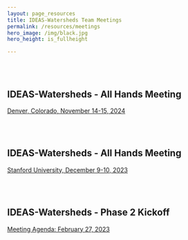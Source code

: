 ```yaml
---
layout: page_resources
title: IDEAS-Watersheds Team Meetings
permalink: /resources/meetings
hero_image: /img/black.jpg
hero_height: is_fullheight

---
```

<br><br>

## IDEAS-Watersheds - All Hands Meeting

[Denver, Colorado, November 14-15, 2024](IDEAS-Watersheds_All-Hands_2024-11-14/Agenda_All-Hands_2024-11-14.md)

<br><br>

## IDEAS-Watersheds - All Hands Meeting

[Stanford University, December 9-10, 2023](IDEAS-Watersheds_All-Hands_2023-12-09/Agenda_All-Hands_2023-12-09.md)

<br><br>

## IDEAS-Watersheds - Phase 2 Kickoff

[Meeting Agenda: February 27, 2023](IDEAS-Watersheds_Phase2_Kickoff_2023-02-27/Agenda_Phase2_Kickoff_2023-02-27.md)

